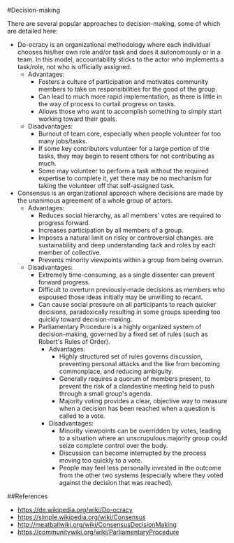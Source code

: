 #Decision-making

There are several popular approaches to decision-making, some of which are detailed here:
* Do-ocracy is an organizational methodology where each individual chooses his/her own role and/or task and does it autonomously or in a team. In this model, accountability sticks to the actor who implements a task/role, not who is officially assigned.
  * Advantages:
    * Fosters a culture of participation and motivates community members to take on responsibilities for the good of the group.
    * Can lead to much more rapid implementation, as there is little in the way of process to curtail progress on tasks.
    * Allows those who want to accomplish something to simply start working toward their goals.
  * Disadvantages:
    * Burnout of team core, especially when people volunteer for too many jobs/tasks.
    * If some key contributors volunteer for a large portion of the tasks, they may begin to resent others for not contributing as much.
    * Some may volunteer to perform a task without the required expertise to complete it, yet there may be no mechanism for taking the volunteer off that self-assigned task.
* Consensus is an organizational approach where decisions are made by the unanimous agreement of a whole group of actors.
  * Advantages:
    * Reduces social hierarchy, as all members' votes are required to progress forward.
    * Increases participation by all members of a group.
    * Imposes a natural limit on risky or controversial changes.
    are sustainability and deep understanding tack and roles by each member of collective.
    * Prevents minority viewpoints within a group from being overrun.
  * Disadvantages:
    * Extremely time-consuming, as a single dissenter can prevent forward progress.
    * Difficult to overturn previously-made decisions as members who espoused those ideas initially may be unwilling to recant.
    * Can cause social pressure on all participants to reach quicker decisions, paradoxically resulting in some groups speeding too quickly toward decision-making.
    * Parliamentary Procedure is a highly organized system of decision-making, governed by a fixed set of rules (such as Robert's Rules of Order).
      * Advantages:
        * Highly structured set of rules governs discussion, preventing personal attacks and the like from becoming commonplace, and reducing ambiguity.
        * Generally requires a quorum of members present, to prevent the risk of a clandestine meeting held to push through a small group's agenda.
        * Majority voting provides a clear, objective way to measure when a decision has been reached when a question is called to a vote.
      * Disadvantages:
        * Minority viewpoints can be overridden by votes, leading to a situation where an unscrupulous majority group could seize complete control over the body.
        * Discussion can become interrupted by the process moving too quickly to a vote.
        * People may feel less personally invested in the outcome from the other two systems (especially where they voted against the decision that was reached).


##References
* https://de.wikipedia.org/wiki/Do-ocracy
* https://simple.wikipedia.org/wiki/Consensus
* http://meatballwiki.org/wiki/ConsensusDecisionMaking
* https://communitywiki.org/wiki/ParliamentaryProcedure
